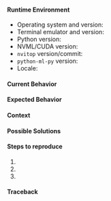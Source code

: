 <!--
    Thank you for contributing to nvitop by opening this issue.
    Please check through this list, so you can be as helpful as possible:

    1. Was this issue already reported? Please do a quick search.
    2. Maybe the problem is solved in the current master branch already?
       Simply clone nvitop's git repository and run ./nvitop.py to find out.
    3. Provide all the relevant information, as outlined in this template.
       Feel free to remove any sections you don't need.
-->

#### Runtime Environment

- Operating system and version:
- Terminal emulator and version:
- Python version:
- NVML/CUDA version:
- `nvitop` version/commit:
- `python-ml-py` version:
- Locale:

#### Current Behavior



#### Expected Behavior



#### Context

<!-- How has this issue affected you?  What are you trying to accomplish? -->


#### Possible Solutions



#### Steps to reproduce

1.
2.
3.

#### Traceback

<!-- If nvitop crashes, paste the traceback in the quotes below. -->

```

```
